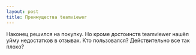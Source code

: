 ```yaml
---
layout: post 
title: Преимущества teamviewer  
--- 
```

Наконец решился на покупку. Но кроме достоинств teamviewer  нашёл уйму недостатков в отзывах. Кто пользовался? Действительно все так плохо?